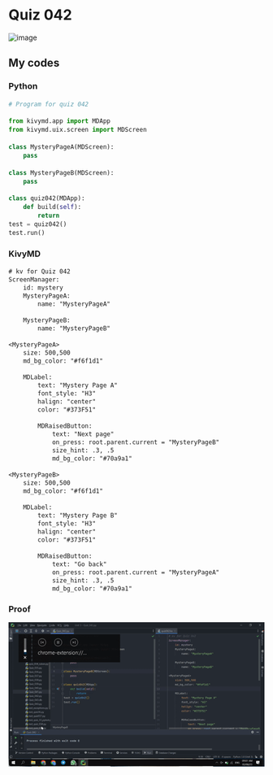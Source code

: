# Quiz 042

![image](https://user-images.githubusercontent.com/111758436/216806960-62075295-7202-4579-841f-d35a624c9e40.png)

## My codes

### Python
```.py
# Program for quiz 042

from kivymd.app import MDApp
from kivymd.uix.screen import MDScreen

class MysteryPageA(MDScreen):
    pass

class MysteryPageB(MDScreen):
    pass

class quiz042(MDApp):
    def build(self):
        return
test = quiz042()
test.run()
```
### KivyMD
```.kv
# kv for Quiz 042
ScreenManager:
    id: mystery
    MysteryPageA:
        name: "MysteryPageA"

    MysteryPageB:
        name: "MysteryPageB"

<MysteryPageA>
    size: 500,500
    md_bg_color: "#f6f1d1"

    MDLabel:
        text: "Mystery Page A"
        font_style: "H3"
        halign: "center"
        color: "#373F51"

        MDRaisedButton:
            text: "Next page"
            on_press: root.parent.current = "MysteryPageB"
            size_hint: .3, .5
            md_bg_color: "#70a9a1"

<MysteryPageB>
    size: 500,500
    md_bg_color: "#f6f1d1"

    MDLabel:
        text: "Mystery Page B"
        font_style: "H3"
        halign: "center"
        color: "#373F51"

        MDRaisedButton:
            text: "Go back"
            on_press: root.parent.current = "MysteryPageA"
            size_hint: .3, .5
            md_bg_color: "#70a9a1"
```
### Proof
![image](https://github.com/2024sabuhiabbasov/Unit-3/blob/main/Other/quiz_042.gif)

